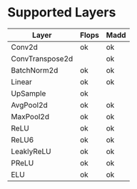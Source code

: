 # Supported Layers
|Layer|Flops|Madd|
|---|---|---|
|Conv2d|ok|ok|
|ConvTranspose2d| |ok|
|BatchNorm2d|ok|ok|
|Linear|ok|ok|
|UpSample|ok| |
|AvgPool2d|ok|ok|
|MaxPool2d|ok|ok|
|ReLU|ok|ok|
|ReLU6|ok|ok|
|LeaklyReLU|ok|ok|
|PReLU|ok|ok|
|ELU|ok|ok|

